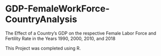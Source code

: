 # GDP-FemaleWorkForce-CountryAnalysis
The Effect of a Country’s GDP on the respective Female Labor Force and Fertility Rate in the Years 1990, 2000, 2010, and 2018

This Project was completed using R. 
